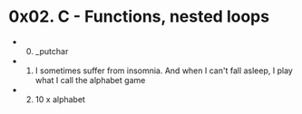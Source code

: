 # 0x02. C - Functions, nested loops
 - 0. _putchar
 - 1. I sometimes suffer from insomnia. And when I can't fall asleep, I play what I call the alphabet game
 - 2. 10 x alphabet